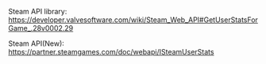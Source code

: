 Steam API library:  
https://developer.valvesoftware.com/wiki/Steam_Web_API#GetUserStatsForGame_.28v0002.29  

Steam API(New):  
https://partner.steamgames.com/doc/webapi/ISteamUserStats  
